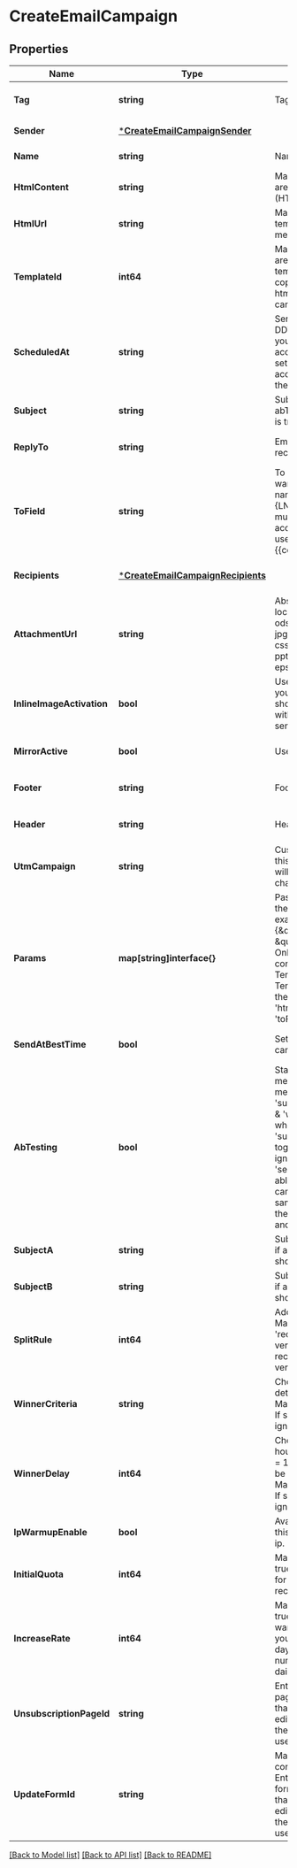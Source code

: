 # CreateEmailCampaign

## Properties
Name | Type | Description | Notes
------------ | ------------- | ------------- | -------------
**Tag** | **string** | Tag of the campaign | [optional] [default to null]
**Sender** | [***CreateEmailCampaignSender**](createEmailCampaignSender.md) |  | [default to null]
**Name** | **string** | Name of the campaign | [default to null]
**HtmlContent** | **string** | Mandatory if htmlUrl and templateId are empty. Body of the message (HTML) | [optional] [default to null]
**HtmlUrl** | **string** | Mandatory if htmlContent and templateId are empty. Url to the message (HTML) | [optional] [default to null]
**TemplateId** | **int64** | Mandatory if htmlContent and htmlUrl are empty. Id of the transactional email template with status &#39;active&#39;. Used to copy only its content fetched from htmlContent/htmlUrl to an email campaign for RSS feature. | [optional] [default to null]
**ScheduledAt** | **string** | Sending UTC date-time (YYYY-MM-DDTHH:mm:ss.SSSZ). Prefer to pass your timezone in date-time format for accurate result. If sendAtBestTime is set to true, your campaign will be sent according to the date passed (ignoring the time part). | [optional] [default to null]
**Subject** | **string** | Subject of the campaign. Mandatory if abTesting is false. Ignored if abTesting is true. | [optional] [default to null]
**ReplyTo** | **string** | Email on which the campaign recipients will be able to reply to | [optional] [default to null]
**ToField** | **string** | To personalize the «To» Field. If you want to include the first name and last name of your recipient, add {FNAME} {LNAME}. These contact attributes must already exist in your Brevo account. If input parameter &#39;params&#39; used please use {{contact.FNAME}} {{contact.LNAME}} for personalization | [optional] [default to null]
**Recipients** | [***CreateEmailCampaignRecipients**](createEmailCampaignRecipients.md) |  | [optional] [default to null]
**AttachmentUrl** | **string** | Absolute url of the attachment (no local file). Extension allowed: xlsx, xls, ods, docx, docm, doc, csv, pdf, txt, gif, jpg, jpeg, png, tif, tiff, rtf, bmp, cgm, css, shtml, html, htm, zip, xml, ppt, pptx, tar, ez, ics, mobi, msg, pub and eps | [optional] [default to null]
**InlineImageActivation** | **bool** | Use true to embedded the images in your email. Final size of the email should be less than 4MB. Campaigns with embedded images can not be sent to more than 5000 contacts | [optional] [default to null]
**MirrorActive** | **bool** | Use true to enable the mirror link | [optional] [default to null]
**Footer** | **string** | Footer of the email campaign | [optional] [default to null]
**Header** | **string** | Header of the email campaign | [optional] [default to null]
**UtmCampaign** | **string** | Customize the utm_campaign value. If this field is empty, the campaign name will be used. Only alphanumeric characters and spaces are allowed | [optional] [default to null]
**Params** | **map[string]interface{}** | Pass the set of attributes to customize the type classic campaign. For example, {\&quot;FNAME\&quot;:\&quot;Joe\&quot;, \&quot;LNAME\&quot;:\&quot;Doe\&quot;}. Only available if &#39;type&#39; is &#39;classic&#39;. It&#39;s considered only if campaign is in New Template Language format. The New Template Language is dependent on the values of &#39;subject&#39;, &#39;htmlContent/htmlUrl&#39;, &#39;sender.name&#39; &amp; &#39;toField&#39; | [optional] [default to null]
**SendAtBestTime** | **bool** | Set this to true if you want to send your campaign at best time. | [optional] [default to null]
**AbTesting** | **bool** | Status of A/B Test. abTesting &#x3D; false means it is disabled, &amp; abTesting &#x3D; true means it is enabled. &#39;subjectA&#39;, &#39;subjectB&#39;, &#39;splitRule&#39;, &#39;winnerCriteria&#39; &amp; &#39;winnerDelay&#39; will be considered when abTesting is set to true. &#39;subjectA&#39; &amp; &#39;subjectB&#39; are mandatory together &amp; &#39;subject&#39; if passed is ignored. Can be set to true only if &#39;sendAtBestTime&#39; is &#39;false&#39;. You will be able to set up two subject lines for your campaign and send them to a random sample of your total recipients. Half of the test group will receive version A, and the other half will receive version B | [optional] [default to null]
**SubjectA** | **string** | Subject A of the campaign. Mandatory if abTesting &#x3D; true. subjectA &amp; subjectB should have unique value | [optional] [default to null]
**SubjectB** | **string** | Subject B of the campaign. Mandatory if abTesting &#x3D; true. subjectA &amp; subjectB should have unique value | [optional] [default to null]
**SplitRule** | **int64** | Add the size of your test groups. Mandatory if abTesting &#x3D; true &amp; &#39;recipients&#39; is passed. We&#39;ll send version A and B to a random sample of recipients, and then the winning version to everyone else | [optional] [default to null]
**WinnerCriteria** | **string** | Choose the metrics that will determinate the winning version. Mandatory if &#39;splitRule&#39; &gt;&#x3D; 1 and &lt; 50. If splitRule &#x3D; 50, &#39;winnerCriteria&#39; is ignored if passed | [optional] [default to null]
**WinnerDelay** | **int64** | Choose the duration of the test in hours. Maximum is 7 days, pass 24*7 &#x3D; 168 hours. The winning version will be sent at the end of the test. Mandatory if &#39;splitRule&#39; &gt;&#x3D; 1 and &lt; 50. If splitRule &#x3D; 50, &#39;winnerDelay&#39; is ignored if passed | [optional] [default to null]
**IpWarmupEnable** | **bool** | Available for dedicated ip clients. Set this to true if you wish to warm up your ip. | [optional] [default to null]
**InitialQuota** | **int64** | Mandatory if ipWarmupEnable is set to true. Set an initial quota greater than 1 for warming up your ip. We recommend you set a value of 3000. | [optional] [default to null]
**IncreaseRate** | **int64** | Mandatory if ipWarmupEnable is set to true. Set a percentage increase rate for warming up your ip. We recommend you set the increase rate to 30% per day. If you want to send the same number of emails every day, set the daily increase value to 0%. | [optional] [default to null]
**UnsubscriptionPageId** | **string** | Enter an unsubscription page id. The page id is a 24 digit alphanumeric id that can be found in the URL when editing the page. If not entered, then the default unsubscription page will be used. | [optional] [default to null]
**UpdateFormId** | **string** | Mandatory if templateId is used containing the {{ update_profile }} tag. Enter an update profile form id. The form id is a 24 digit alphanumeric id that can be found in the URL when editing the form. If not entered, then the default update profile form will be used. | [optional] [default to null]

[[Back to Model list]](../README.md#documentation-for-models) [[Back to API list]](../README.md#documentation-for-api-endpoints) [[Back to README]](../README.md)


